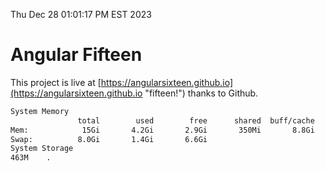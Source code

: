 Thu Dec 28 01:01:17 PM EST 2023

# Angular Fifteen


This project is live at [https://angularsixteen.github.io](https://angularsixteen.github.io "fifteen!") thanks to Github.

```bash
System Memory
               total        used        free      shared  buff/cache   available
Mem:            15Gi       4.2Gi       2.9Gi       350Mi       8.8Gi        11Gi
Swap:          8.0Gi       1.4Gi       6.6Gi
System Storage
463M	.
```
```bash
